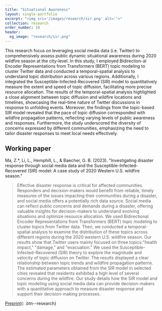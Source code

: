 ```yaml
---
title: "Situational Awareness"
layout: single-portfolio
excerpt: "<img src='/images/research/sir.png' alt=''>"
collection: research
order_number: 10
header: 
  og_image: "research/sir.png"
---
```




This research focus on leveraging social media data (i.e. Twitter) to comprehensively assess public dynamic situational awareness during 2020 wildfire season at the city-level. In this study, I employed Bidirection-al Encoder Representations from Transformers (BERT) topic modeling to cluster Twitter data and conducted a temporal-spatial analysis to understand topic distribution across various regions. Additionally, I integrated the Susceptible-Infected-Recovered (SIR) model to quantitatively measure the extent and speed of topic diffusion, facilitating more precise resource allocation. The results of the temporal-spatial analysis highlighted a close alignment between topic diffusion and wildfire locations and timelines, showcasing the real-time nature of Twitter discussions in response to unfolding events. Moreover, the findings from the topic-based SIR model revealed that the pace of topic diffusion corresponded with wildfire propagation patterns, reflecting varying levels of public awareness and responses. Furthermore, the study underscored the diversity of concerns expressed by different communities, emphasizing the need to tailor disaster responses to meet local needs effectively. 

## Working paper

Ma, Z.*, Li, L., Hemphill, L., & Baecher, G. B. (2023). "Investigating disaster response through social media data and the Susceptible-Infected-Recovered (SIR) model: A case study of 2020 Western U.S. wildfire season." 

> Effective disaster response is critical for affected communities. Responders and decision-makers would benefit from reliable, timely measures of the issues impacting their communities during a disaster, and social media offers a potentially rich data source. Social media can reflect public concerns and demands during a disaster, offering valuable insights for decision-makers to understand evolving situations and optimize resource allocation. We used Bidirectional Encoder Representations from Transformers (BERT) topic modeling to cluster topics from Twitter data. Then, we conducted a temporal-spatial analysis to examine the distribution of these topics across different regions during the 2020 western U.S. wildfire season. Our results show that Twitter users mainly focused on three topics:"health impact," "damage," and "evacuation." We used the Susceptible-Infected-Recovered (SIR) theory to explore the magnitude and velocity of topic diffusion on Twitter. The results displayed a clear relationship between topic trends and wildfire propagation patterns. The estimated parameters obtained from the SIR model in selected cities revealed that residents exhibited a high level of several concerns during the wildfire. Our study details how the SIR model and topic modeling using social media data can provide decision-makers with a quantitative approach to measure disaster response and support their decision-making processes.

[Preprint](https://doi.org/10.48550/arXiv.2308.05281){: .btn--research} 
